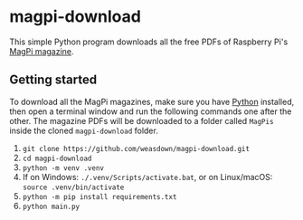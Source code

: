 # magpi-download

This simple Python program downloads all the free PDFs of Raspberry Pi's [MagPi magazine](https://magpi.raspberrypi.com/).

## Getting started
To download all the MagPi magazines, make sure you have [Python](https://python.org) installed, then open a terminal window and run the following commands one after the other. The magazine PDFs will be downloaded to a folder called `MagPis` inside the cloned `magpi-download` folder.
1. `git clone https://github.com/weasdown/magpi-download.git`
2. `cd magpi-download`
3. `python -m venv .venv`
4. If on Windows: `./.venv/Scripts/activate.bat`, or on Linux/macOS: `source .venv/bin/activate`
5. `python -m pip install requirements.txt`
6. `python main.py`
